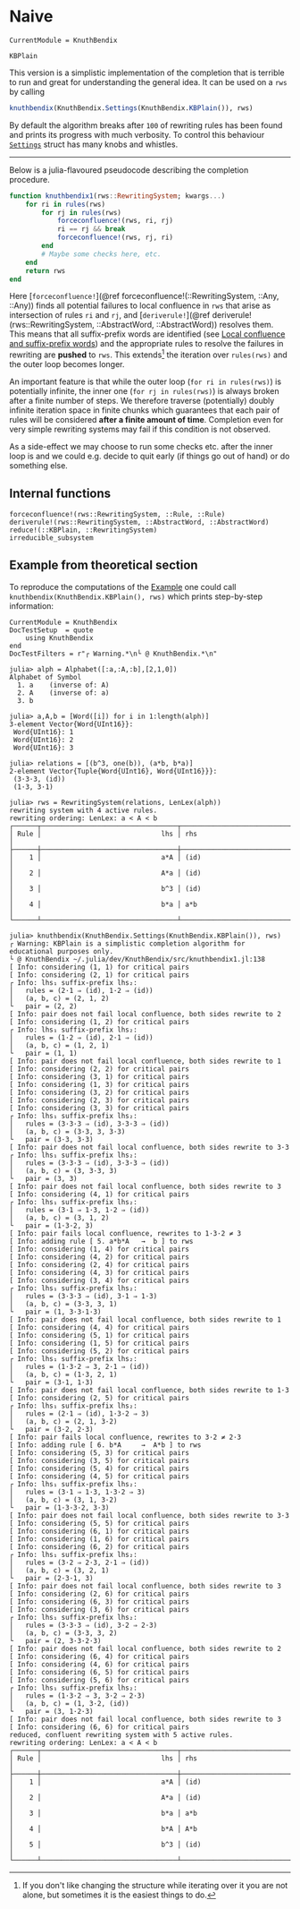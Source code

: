 # Naive

```@meta
CurrentModule = KnuthBendix
```

```@docs
KBPlain
```

This version is a simplistic implementation of the completion that is terrible to run and great for understanding the general idea.
It can be used on a `rws` by calling
```julia
knuthbendix(KnuthBendix.Settings(KnuthBendix.KBPlain()), rws)
```
By default the algorithm breaks after `100` of rewriting rules has been found
and prints its progress with much verbosity.
To control this behaviour [`Settings`](@ref) struct has many knobs and whistles.

----

Below is a julia-flavoured pseudocode describing the completion procedure.

```julia
function knuthbendix1(rws::RewritingSystem; kwargs...)
    for ri in rules(rws)
        for rj in rules(rws)
            forceconfluence!(rws, ri, rj)
            ri == rj && break
            forceconfluence!(rws, rj, ri)
        end
        # Maybe some checks here, etc.
    end
    return rws
end
```

Here [`forceconfluence!`](@ref
forceconfluence!(::RewritingSystem, ::Any, ::Any))
finds all potential failures to local confluence in `rws` that arise as
intersection of rules `ri` and `rj`, and [`deriverule!`](@ref
deriverule!(rws::RewritingSystem, ::AbstractWord, ::AbstractWord))
resolves them. This means that all suffix-prefix words are identified
(see [Local confluence and suffix-prefix words](@ref)) and the appropriate
rules to resolve the failures in rewriting are **pushed** to `rws`.
This extends[^1] the iteration over `rules(rws)` and the outer loop becomes
longer.

An important feature is that while the outer loop (`for ri in rules(rws)`) is
potentially infinite, the inner one (`for rj in rules(rws)`) is always broken
after a finite number of steps. We therefore traverse (potentially) doubly
infinite iteration space in finite chunks which guarantees that each pair of
rules will be considered **after a finite amount of time**. Completion even for
very simple rewriting systems may fail if this condition is not observed.

As a side-effect we may choose to run some checks etc. after the inner loop is
and we could e.g. decide to quit early (if things go out of hand) or do
something else.

[^1]: If you don't like changing the structure while iterating over it you are
      not alone, but sometimes it is the easiest things to do.

## Internal functions

```@docs
forceconfluence!(rws::RewritingSystem, ::Rule, ::Rule)
deriverule!(rws::RewritingSystem, ::AbstractWord, ::AbstractWord)
reduce!(::KBPlain, ::RewritingSystem)
irreducible_subsystem
```

## Example from theoretical section

To reproduce the computations of the
[Example](@ref "Knuth Bendix completion - an example") one could call
`knuthbendix(KnuthBendix.KBPlain(), rws)` which prints step-by-step information:

```@meta
CurrentModule = KnuthBendix
DocTestSetup  = quote
    using KnuthBendix
end
DocTestFilters = r"┌ Warning.*\n└ @ KnuthBendix.*\n"
```

```jldoctest
julia> alph = Alphabet([:a,:A,:b],[2,1,0])
Alphabet of Symbol
  1. a    (inverse of: A)
  2. A    (inverse of: a)
  3. b

julia> a,A,b = [Word([i]) for i in 1:length(alph)]
3-element Vector{Word{UInt16}}:
 Word{UInt16}: 1
 Word{UInt16}: 2
 Word{UInt16}: 3

julia> relations = [(b^3, one(b)), (a*b, b*a)]
2-element Vector{Tuple{Word{UInt16}, Word{UInt16}}}:
 (3·3·3, (id))
 (1·3, 3·1)

julia> rws = RewritingSystem(relations, LenLex(alph))
rewriting system with 4 active rules.
rewriting ordering: LenLex: a < A < b
┌──────┬──────────────────────────────────┬──────────────────────────────────┐
│ Rule │                              lhs │ rhs                              │
├──────┼──────────────────────────────────┼──────────────────────────────────┤
│    1 │                              a*A │ (id)                             │
│    2 │                              A*a │ (id)                             │
│    3 │                              b^3 │ (id)                             │
│    4 │                              b*a │ a*b                              │
└──────┴──────────────────────────────────┴──────────────────────────────────┘

julia> knuthbendix(KnuthBendix.Settings(KnuthBendix.KBPlain()), rws)
┌ Warning: KBPlain is a simplistic completion algorithm for educational purposes only.
└ @ KnuthBendix ~/.julia/dev/KnuthBendix/src/knuthbendix1.jl:138
[ Info: considering (1, 1) for critical pairs
[ Info: considering (2, 1) for critical pairs
┌ Info: lhs₁ suffix-prefix lhs₂:
│   rules = (2·1 ⇒ (id), 1·2 ⇒ (id))
│   (a, b, c) = (2, 1, 2)
└   pair = (2, 2)
[ Info: pair does not fail local confluence, both sides rewrite to 2
[ Info: considering (1, 2) for critical pairs
┌ Info: lhs₁ suffix-prefix lhs₂:
│   rules = (1·2 ⇒ (id), 2·1 ⇒ (id))
│   (a, b, c) = (1, 2, 1)
└   pair = (1, 1)
[ Info: pair does not fail local confluence, both sides rewrite to 1
[ Info: considering (2, 2) for critical pairs
[ Info: considering (3, 1) for critical pairs
[ Info: considering (1, 3) for critical pairs
[ Info: considering (3, 2) for critical pairs
[ Info: considering (2, 3) for critical pairs
[ Info: considering (3, 3) for critical pairs
┌ Info: lhs₁ suffix-prefix lhs₂:
│   rules = (3·3·3 ⇒ (id), 3·3·3 ⇒ (id))
│   (a, b, c) = (3·3, 3, 3·3)
└   pair = (3·3, 3·3)
[ Info: pair does not fail local confluence, both sides rewrite to 3·3
┌ Info: lhs₁ suffix-prefix lhs₂:
│   rules = (3·3·3 ⇒ (id), 3·3·3 ⇒ (id))
│   (a, b, c) = (3, 3·3, 3)
└   pair = (3, 3)
[ Info: pair does not fail local confluence, both sides rewrite to 3
[ Info: considering (4, 1) for critical pairs
┌ Info: lhs₁ suffix-prefix lhs₂:
│   rules = (3·1 ⇒ 1·3, 1·2 ⇒ (id))
│   (a, b, c) = (3, 1, 2)
└   pair = (1·3·2, 3)
[ Info: pair fails local confluence, rewrites to 1·3·2 ≠ 3
[ Info: adding rule [ 5. a*b*A	 → 	b ] to rws
[ Info: considering (1, 4) for critical pairs
[ Info: considering (4, 2) for critical pairs
[ Info: considering (2, 4) for critical pairs
[ Info: considering (4, 3) for critical pairs
[ Info: considering (3, 4) for critical pairs
┌ Info: lhs₁ suffix-prefix lhs₂:
│   rules = (3·3·3 ⇒ (id), 3·1 ⇒ 1·3)
│   (a, b, c) = (3·3, 3, 1)
└   pair = (1, 3·3·1·3)
[ Info: pair does not fail local confluence, both sides rewrite to 1
[ Info: considering (4, 4) for critical pairs
[ Info: considering (5, 1) for critical pairs
[ Info: considering (1, 5) for critical pairs
[ Info: considering (5, 2) for critical pairs
┌ Info: lhs₁ suffix-prefix lhs₂:
│   rules = (1·3·2 ⇒ 3, 2·1 ⇒ (id))
│   (a, b, c) = (1·3, 2, 1)
└   pair = (3·1, 1·3)
[ Info: pair does not fail local confluence, both sides rewrite to 1·3
[ Info: considering (2, 5) for critical pairs
┌ Info: lhs₁ suffix-prefix lhs₂:
│   rules = (2·1 ⇒ (id), 1·3·2 ⇒ 3)
│   (a, b, c) = (2, 1, 3·2)
└   pair = (3·2, 2·3)
[ Info: pair fails local confluence, rewrites to 3·2 ≠ 2·3
[ Info: adding rule [ 6. b*A	 → 	A*b ] to rws
[ Info: considering (5, 3) for critical pairs
[ Info: considering (3, 5) for critical pairs
[ Info: considering (5, 4) for critical pairs
[ Info: considering (4, 5) for critical pairs
┌ Info: lhs₁ suffix-prefix lhs₂:
│   rules = (3·1 ⇒ 1·3, 1·3·2 ⇒ 3)
│   (a, b, c) = (3, 1, 3·2)
└   pair = (1·3·3·2, 3·3)
[ Info: pair does not fail local confluence, both sides rewrite to 3·3
[ Info: considering (5, 5) for critical pairs
[ Info: considering (6, 1) for critical pairs
[ Info: considering (1, 6) for critical pairs
[ Info: considering (6, 2) for critical pairs
┌ Info: lhs₁ suffix-prefix lhs₂:
│   rules = (3·2 ⇒ 2·3, 2·1 ⇒ (id))
│   (a, b, c) = (3, 2, 1)
└   pair = (2·3·1, 3)
[ Info: pair does not fail local confluence, both sides rewrite to 3
[ Info: considering (2, 6) for critical pairs
[ Info: considering (6, 3) for critical pairs
[ Info: considering (3, 6) for critical pairs
┌ Info: lhs₁ suffix-prefix lhs₂:
│   rules = (3·3·3 ⇒ (id), 3·2 ⇒ 2·3)
│   (a, b, c) = (3·3, 3, 2)
└   pair = (2, 3·3·2·3)
[ Info: pair does not fail local confluence, both sides rewrite to 2
[ Info: considering (6, 4) for critical pairs
[ Info: considering (4, 6) for critical pairs
[ Info: considering (6, 5) for critical pairs
[ Info: considering (5, 6) for critical pairs
┌ Info: lhs₁ suffix-prefix lhs₂:
│   rules = (1·3·2 ⇒ 3, 3·2 ⇒ 2·3)
│   (a, b, c) = (1, 3·2, (id))
└   pair = (3, 1·2·3)
[ Info: pair does not fail local confluence, both sides rewrite to 3
[ Info: considering (6, 6) for critical pairs
reduced, confluent rewriting system with 5 active rules.
rewriting ordering: LenLex: a < A < b
┌──────┬──────────────────────────────────┬──────────────────────────────────┐
│ Rule │                              lhs │ rhs                              │
├──────┼──────────────────────────────────┼──────────────────────────────────┤
│    1 │                              a*A │ (id)                             │
│    2 │                              A*a │ (id)                             │
│    3 │                              b*a │ a*b                              │
│    4 │                              b*A │ A*b                              │
│    5 │                              b^3 │ (id)                             │
└──────┴──────────────────────────────────┴──────────────────────────────────┘

```
